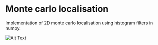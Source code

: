 # Monte carlo localisation

Implementation of 2D monte carlo localisation using histogram filters in numpy. 

![Alt Text](https://media.giphy.com/media/vFKqnCdLPNOKc/giphy.gif)
